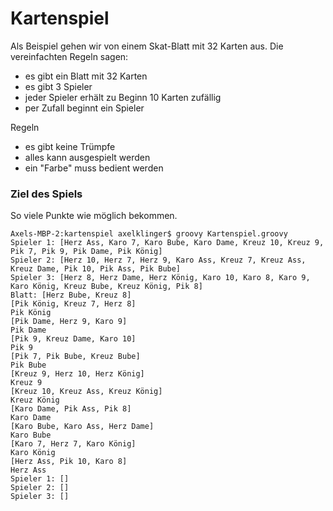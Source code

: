 Kartenspiel
============

Als Beispiel gehen wir von einem Skat-Blatt mit 32 Karten aus. Die vereinfachten Regeln sagen:

* es gibt ein Blatt mit 32 Karten
* es gibt 3 Spieler
* jeder Spieler erhält zu Beginn 10 Karten zufällig
* per Zufall beginnt ein Spieler

Regeln
* es gibt keine Trümpfe
* alles kann ausgespielt werden
* ein "Farbe" muss bedient werden

### Ziel des Spiels

So viele Punkte wie möglich bekommen.

```
Axels-MBP-2:kartenspiel axelklinger$ groovy Kartenspiel.groovy
Spieler 1: [Herz Ass, Karo 7, Karo Bube, Karo Dame, Kreuz 10, Kreuz 9, Pik 7, Pik 9, Pik Dame, Pik König]
Spieler 2: [Herz 10, Herz 7, Herz 9, Karo Ass, Kreuz 7, Kreuz Ass, Kreuz Dame, Pik 10, Pik Ass, Pik Bube]
Spieler 3: [Herz 8, Herz Dame, Herz König, Karo 10, Karo 8, Karo 9, Karo König, Kreuz Bube, Kreuz König, Pik 8]
Blatt: [Herz Bube, Kreuz 8]
[Pik König, Kreuz 7, Herz 8]
Pik König
[Pik Dame, Herz 9, Karo 9]
Pik Dame
[Pik 9, Kreuz Dame, Karo 10]
Pik 9
[Pik 7, Pik Bube, Kreuz Bube]
Pik Bube
[Kreuz 9, Herz 10, Herz König]
Kreuz 9
[Kreuz 10, Kreuz Ass, Kreuz König]
Kreuz König
[Karo Dame, Pik Ass, Pik 8]
Karo Dame
[Karo Bube, Karo Ass, Herz Dame]
Karo Bube
[Karo 7, Herz 7, Karo König]
Karo König
[Herz Ass, Pik 10, Karo 8]
Herz Ass
Spieler 1: []
Spieler 2: []
Spieler 3: []
```

